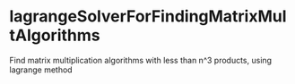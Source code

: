 # lagrangeSolverForFindingMatrixMultAlgorithms
Find matrix multiplication algorithms with less than n^3 products, using lagrange method

